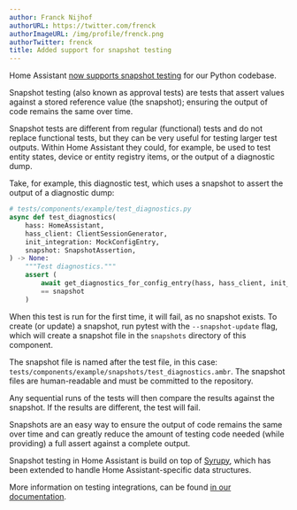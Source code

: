 ```yaml
---
author: Franck Nijhof
authorURL: https://twitter.com/frenck
authorImageURL: /img/profile/frenck.png
authorTwitter: frenck
title: Added support for snapshot testing
---
```


Home Assistant [now supports snapshot testing](https://github.com/home-assistant/core/pull/88323)
for our Python codebase.

Snapshot testing (also known as approval tests) are tests that assert values
against a stored reference value (the snapshot); ensuring the output of code
remains the same over time.

Snapshot tests are different from regular (functional) tests and do not replace
functional tests, but they can be very useful for testing larger test outputs.
Within Home Assistant they could, for example, be used to test entity states, device
or entity registry items, or the output of a diagnostic dump.

Take, for example, this diagnostic test, which uses a snapshot to assert the
output of a diagnostic dump:

```python
# tests/components/example/test_diagnostics.py
async def test_diagnostics(
    hass: HomeAssistant,
    hass_client: ClientSessionGenerator,
    init_integration: MockConfigEntry,
    snapshot: SnapshotAssertion,
) -> None:
    """Test diagnostics."""
    assert (
        await get_diagnostics_for_config_entry(hass, hass_client, init_integration)
        == snapshot
    )
```

When this test is run for the first time, it will fail, as no snapshot exists.
To create (or update) a snapshot, run pytest with the `--snapshot-update` flag,
which will create a snapshot file in the `snapshots` directory of this component.

The snapshot file is named after the test file, in this case:
`tests/components/example/snapshots/test_diagnostics.ambr`. The snapshot files
are human-readable and must be committed to the repository.

Any sequential runs of the tests will then compare the results against the
snapshot. If the results are different, the test will fail.

Snapshots are an easy way to ensure the output of code remains the same over
time and can greatly reduce the amount of testing code needed (while providing)
a full assert against a complete output.

Snapshot testing in Home Assistant is build on top of [Syrupy](https://github.com/tophat/syrupy),
which has been extended to handle Home Assistant-specific data structures.

More information on testing integrations,
can be found [in our documentation](/docs/development_testing).


